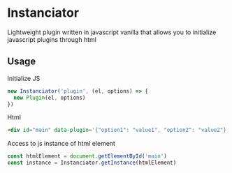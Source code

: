 # Instanciator
Lightweight plugin written in javascript vanilla that allows you to initialize javascript plugins through html

## Usage

Initialize JS
```javascript
new Instanciator('plugin', (el, options) => {
  new Plugin(el, options)
})

```
Html
```html
<div id="main" data-plugin='{"option1": "value1", "option2": "value2"}'></div>
```

Access to js instance of html element
```javascript
const htmlElement = document.getElementById('main')
const instance = Instanciator.getInstance(htmlElement)
```
